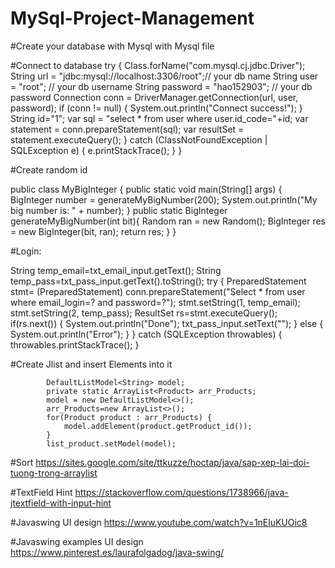 # MySql-Project-Management

#Create your database with Mysql with Mysql file

#Connect to database
            try {
                        Class.forName("com.mysql.cj.jdbc.Driver");
                        String url = "jdbc:mysql://localhost:3306/root";// your db name
                        String user = "root"; // your db username
                        String password = "hao152903"; // your db password
                        Connection conn = DriverManager.getConnection(url, user, password);
                        if (conn != null) {
                        System.out.println("Connect success!");
                        }
                        String id="1";
                        var sql = "select * from user where user.id_code="+id;
                        var statement = conn.prepareStatement(sql);
                        var resultSet = statement.executeQuery();
                        } catch (ClassNotFoundException | SQLException e) {
                        e.printStackTrace();
                        }
            }


#Create random id

public class MyBigInteger {
    public static void main(String[] args) {
        BigInteger number = generateMyBigNumber(200);
        System.out.println("My big number is: " + number);
    }
    public static BigInteger generateMyBigNumber(int bit){
        Random ran = new Random();
        BigInteger res = new BigInteger(bit, ran);
        return  res;
    }
}

#Login:

 String temp_email=txt_email_input.getText();
                String temp_pass=txt_pass_input.getText().toString();
                try {
                    PreparedStatement stmt= (PreparedStatement) conn.prepareStatement("Select * from user where email_login=? and password=?");
                    stmt.setString(1, temp_email);
                    stmt.setString(2, temp_pass);
                    ResultSet rs=stmt.executeQuery();
                    if(rs.next()) {
                        System.out.println("Done");
                        txt_pass_input.setText("");
                    }
                    else {
                        System.out.println("Error");
                    }
                } catch (SQLException throwables) {
                    throwables.printStackTrace();
                }
                
#Create Jlist and insert Elements into it

            DefaultListModel<String> model;
            private static ArrayList<Product> arr_Products;
            model = new DefaultListModel<>();
            arr_Products=new ArrayList<>();
            for(Product product : arr_Products) {
                model.addElement(product.getProduct_id());
            }
            list_product.setModel(model);
    
#Sort
https://sites.google.com/site/ttkuzze/hoctap/java/sap-xep-lai-doi-tuong-trong-arraylist

#TextField Hint
https://stackoverflow.com/questions/1738966/java-jtextfield-with-input-hint

#Javaswing UI design
https://www.youtube.com/watch?v=1nEluKUOic8

#Javaswing examples UI design
https://www.pinterest.es/laurafolgadog/java-swing/
